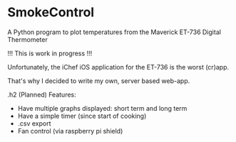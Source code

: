 # SmokeControl
A Python program to plot temperatures from the Maverick ET-736 Digital Thermometer

!!! This is work in progress !!!

Unfortunately, the iChef iOS application for the ET-736 is the worst (cr)app.

That's why I decided to write my own, server based web-app.

.h2 (Planned) Features:

* Have multiple graphs displayed: short term and long term
* Have a simple timer (since start of cooking)
* .csv export
* Fan control (via raspberry pi shield)



